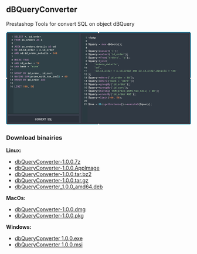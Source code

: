 ## dBQueryConverter

Prestashop Tools for convert SQL on object dBQuery

![alt text](https://github.com/Pabrisson/dbquery-converter/blob/master/hero_readme.png "dbQueryConverter")

### Download binairies

**Linux:**

* [dbQueryConverter-1.0.0.7z](https://github.com/Pabrisson/dbquery-converter/raw/master/dist/dbQueryConverter-1.0.0.7z)
* [dbQueryConverter-1.0.0.AppImage](https://github.com/Pabrisson/dbquery-converter/raw/master/dist/dbQueryConverter-1.0.0.AppImage)
* [dbQueryConverter-1.0.0.tar.bz2](https://github.com/Pabrisson/dbquery-converter/raw/master/dist/dbQueryConverter-1.0.0.tar.bz2)
* [dbQueryConverter-1.0.0.tar.gz](https://github.com/Pabrisson/dbquery-converter/raw/master/dist/dbQueryConverter-1.0.0.tar.gz)
* [dbQueryConverter_1.0.0_amd64.deb](https://github.com/Pabrisson/dbquery-converter/raw/master/dist/dbQueryConverter_1.0.0_amd64.deb)

**MacOs:**

* [dbQueryConverter-1.0.0.dmg](https://github.com/Pabrisson/dbquery-converter/raw/master/dist/dbQueryConverter-1.0.0.dmg)
* [dbQueryConverter-1.0.0.pkg](https://github.com/Pabrisson/dbquery-converter/raw/master/dist/dbQueryConverter-1.0.0.pkg)

**Windows:**

* [dbQueryConverter 1.0.0.exe](https://github.com/Pabrisson/dbquery-converter/raw/master/dist/dbQueryConverter%201.0.0.exe)
* [dbQueryConverter 1.0.0.msi](https://github.com/Pabrisson/dbquery-converter/raw/master/dist/dbQueryConverter%201.0.0.msi)
